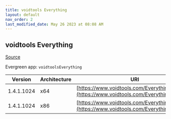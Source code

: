 ```yaml
---
title: voidtools Everything
layout: default
nav_order: 2
last_modified_date: May 26 2023 at 08:08 AM
---
```


## voidtools Everything

[Source](https://www.voidtools.com/)

Evergreen app: `voidtoolsEverything`

| Version    | Architecture | URI                                                                                          |
| ---------- | ------------ | -------------------------------------------------------------------------------------------- |
| 1.4.1.1024 | x64          | [https://www.voidtools.com/Everything.x64.msi](https://www.voidtools.com/Everything.x64.msi) |
| 1.4.1.1024 | x86          | [https://www.voidtools.com/Everything.x86.msi](https://www.voidtools.com/Everything.x86.msi) |
